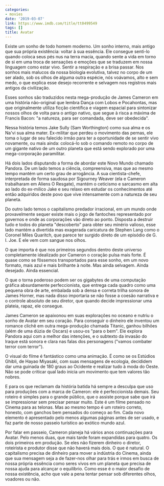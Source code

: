 ```yaml
---
categories:
- movies
date: '2019-03-07'
link: https://www.imdb.com/title/tt0499549
tags: []
title: Avatar
---
```


Existe um sonho de todo homem moderno. Um sonho interno, mais antigo que sua própria existência: voltar à sua essência. Ele consegue senti-lo quando coloca seus pés nus na terra macia, quando sente a vida em torno de si em uma troca de sensações e emoções que se traduzem em nossa linguagem como estar vivo. Sentir a respiração e a brisa passar. Nos sonhos mais malucos da nossa biologia evolutiva, talvez no corpo de um ser alado, sob os olhos de alguma outra espécie, nós voávamos, alto e sem medo, o que explica esse desejo recorrente e selvagem nos registros mais antigos da civilização.

Esses sonhos são traduzidos nesta mega-produção de James Cameron em uma história não-original que lembra Dança com Lobos e Pocahontas, mas que originalmente utiliza ficção científica e viagem espacial para sintonizar nossos olhos de volta para o antigo nativo, que segue à risca a máxima de Francis Bacon: "a natureza, para ser comandada, deve ser obedecida".

Nessa história temos Jake Sully (Sam Worthington) como sua alma e os Na'vi sua alma mater. Ex-militar que perdeu o movimento das pernas, ele toma o lugar de seu falecido irmão para ter a oportunidade de se sentir vivo novamente, ou mais ainda: colocá-lo sob o comando remoto no corpo de um gigante nativo de um outro planeta que está sendo explorado por uma mega-corporação paramilitar.

Há dois lados disputando a forma de abordar este Novo Mundo chamado Pandora. De um lado temos a ciência, compreensiva, mas que ao mesmo tempo mantém um certo grau de arrogância. A sua cientista-chefe, interpretada de forma saudosa por Sigourney Weaver (ela e Cameron trabalharam em Aliens O Resgate), mantém o ceticismo e sarcasmo em alta ao lado do ex-milico Jake e seu relaxo em estudar os conhecimentos até então adquiridos deste povo que vive intensamente com a natureza de seu planeta.

Do outro lado temos o capitalismo predador irracional, em um mundo onde provavelmente sequer existe mais o jogo de fantoches representado por governos e onde as corporações vão direto ao ponto. Disposta a destruir tudo e todos do planeta "descoberto" para obter seu minério valioso, esse lado mantém a divertida mas exagerada caricatura de Stephen Lang como o Coronel Miles Quaritch, que parece ter surgido direto de um episódio de G. I. Joe. E ele vem com sangue nos olhos.

O que importa é que nos primeiros segundos dentro deste universo completamente idealizado por Cameron o coração pulsa mais forte. É quase como se fôssemos transportados para esse sonho, em um novo formato, mais azul e mais brilhante à noite. Mas ainda selvagem. Ainda desejado. Ainda essencial.

O que o torna poderoso podem ser os gigabytes de uma computação gráfica absurdamente perfeccionista, que entrega cada quadro como uma pequena obra de arte, embalada sob a densa e correta trilha sonora de James Horner, mas nada disso importaria se não fosse a coesão narrativa e o controle absoluto de seu diretor, que quando decide impressionar uma plateia, rapaz, ele consegue.

James Cameron se apaixonou em suas explorações no oceano e nutriu o sonho de Avatar em seu coração. Para conseguir o dinheiro ele inventou um romance clichê em outra mega-produção chamada Titanic, ganhou bilhões (além de uma dúzia de Oscars) e usou-os "para o bem". Ele explora Pandora aqui com a melhor das intenções, e o subtexto da invasão do Iraque está sonora e clara nas falas dos personagens ("vamos combater terror com terror").

O visual do filme é fantástico como uma animação. É como se os Estúdios Ghibli, de Hayao Miyasaki, com suas mensagens de ecologia, decididem dar uma guinada de 180 graus ao Ocidente e realizar tudo à moda do Oeste. Não se pode criticar qual lado inicia um movimento que tem valores tão nobres.

E para os que reclamam da história batida há sempre a desculpa que uso para produções com a marca de Cameron: ele é perfeccionista demais. Seu roteiro é simples para o grande público, que o assiste porque sabe que irá se impressionar sem precisar pensar muito. Este é um filme pensado no Cinema para as telonas. Mas ao mesmo tempo é um roteiro correto, honesto, com ganchos bem pensados do começo ao fim. Cada novo elemento é apresentado pelo menos algumas páginas antes de ser usado, e faz parte de nosso passeio turístico ao exótico mundo azul.

Por falar em passeio, Cameron planeja há vários anos continuações para Avatar. Pelo menos duas, que mais tarde foram expandidas para quatro. Os dois primeiros em produção. Se eles não fizerem dinheiro o diretor, roteirista e produtor disse que não haverá mais dois. O que é natural. O capitalismo precisa de dinheiro para mover a indústria do Cinema, ainda que sua mensagem seja a de fazer-nos olhar para trás e irmos em busca de nossa própria essência como seres vivos em um planeta que precisa de nossa ajuda para alcançar o equilíbrio. Como esse é o maior desafio de nossa existência, acho que vale a pena tentar pensar sob diferentes olhos, voadores ou não.